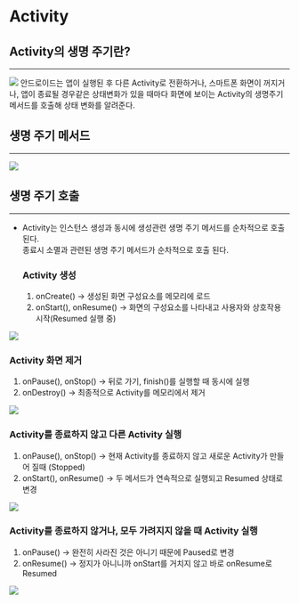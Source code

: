 # Activity
## Activity의 생명 주기란?   
* * * 
<img src="https://blog.kakaocdn.net/dn/cs6PT5/btqIDD8T93n/TxDj98W7xC0dq2H2qviLb1/img.png">  
안드로이드는 앱이 실행된 후 다른 Activity로 전환하거나, 스마트폰 화면이 꺼지거나, 앱이 종료될 경우같은 상태변화가 있을 때마다 화면에 보이는 Activity의 생명주기 메서드를 호출해 상태 변화를 알려준다.  

## 생명 주기 메서드 
* * *   
<img src="https://blog.kakaocdn.net/dn/bhpxJ2/btqIs9BGPbQ/KcbZ48j6rWG6kMrLuQq9Zk/img.png">    

## 생명 주기 호출 
* * *   
- Activity는 인스턴스 생성과 동시에 생성관련 생명 주기 메서드를 순차적으로 호출 된다.   
종료시 소멸과 관련된 생명 주기 메서드가 순차적으로 호출 된다.

   ### Activity 생성   
   1. onCreate() -> 생성된 화면 구성요소를 메모리에 로드
   2. onStart(), onResume() -> 화면의 구성요소를 나타내고 사용자와 상호작용 시작(Resumed 실행 중)
<img src="https://blog.kakaocdn.net/dn/JyQBC/btqIyeoVto4/rkQMn597pKDfxLhkvTddi0/img.png">

   ### Activity 화면 제거
   1. onPause(), onStop() -> 뒤로 가기, finish()를 실행할 때 동시에 실행
   2. onDestroy() -> 최종적으로 Activity를 메모리에서 제거
<img src="https://blog.kakaocdn.net/dn/OILQN/btqIs99uPDN/Vlc7V3VJMmqXdaFtg4yxR1/img.png">

   ### Activity를 종료하지 않고 다른 Activity 실행
   1. onPause(), onStop() -> 현재 Activity를 종료하지 않고 새로운 Activity가 만들어 질때 (Stopped)
   2. onStart(), onResume() -> 두 메서드가 연속적으로 실행되고 Resumed 상태로 변경
<img src="https://blog.kakaocdn.net/dn/ceHKGd/btqIAOpvDcn/S2Hc6Fwe1ev4m3k3nPJ7Mk/img.png">
    
   ### Activity를 종료하지 않거나, 모두 가려지지 않을 때 Activity 실행
   1. onPause() -> 완전히 사라진 것은 아니기 때문에 Paused로 변경
   2. onResume() -> 정지가 아니니까 onStart를 거치지 않고 바로 onResume로 Resumed
<img src="https://blog.kakaocdn.net/dn/bfuNQN/btqIvEBoMxT/HMn9pxgjoPTDbOocbmorB1/img.png">
